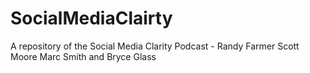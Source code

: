 # SocialMediaClairty
A repository of the Social Media Clarity Podcast - Randy Farmer Scott Moore Marc Smith and Bryce Glass
